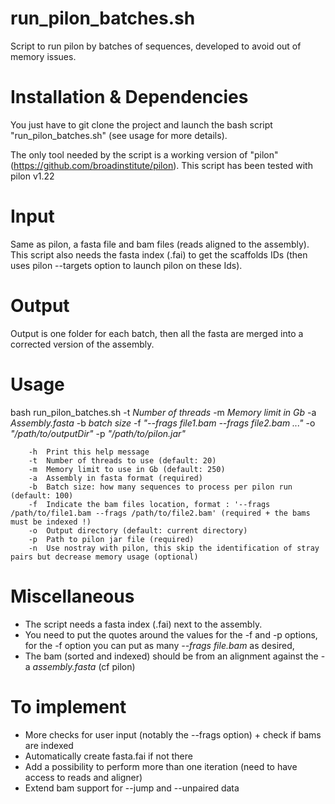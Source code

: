 # run_pilon_batches.sh
Script to run pilon by batches of sequences, developed to avoid out of memory issues.

# Installation & Dependencies
You just have to git clone the project and launch the bash script "run_pilon_batches.sh" (see usage for more details).

The only tool needed by the script is a working version of "pilon" (https://github.com/broadinstitute/pilon).
This script has been tested with pilon v1.22

# Input
Same as pilon, a fasta file and bam files (reads aligned to the assembly).
This script also needs the fasta index (.fai) to get the scaffolds IDs (then uses pilon --targets option to launch pilon on these Ids).

# Output
Output is one folder for each batch, then all the fasta are merged into a corrected version of the assembly.

# Usage

bash run_pilon_batches.sh -t <i>Number of threads</i> -m <i>Memory limit in Gb</i> -a <i>Assembly.fasta</i> -b <i>batch size</i> -f <i>"--frags file1.bam --frags file2.bam ..."</i>  -o <i>"/path/to/outputDir"</i> -p <i>"/path/to/pilon.jar"</i>

         
```
	-h	Print this help message
	-t	Number of threads to use (default: 20)
	-m	Memory limit to use in Gb (default: 250)
	-a	Assembly in fasta format (required)
	-b	Batch size: how many sequences to process per pilon run (default: 100)
	-f	Indicate the bam files location, format : '--frags /path/to/file1.bam --frags /path/to/file2.bam' (required + the bams must be indexed !)
	-o	Output directory (default: current directory)
	-p	Path to pilon jar file (required)
	-n	Use nostray with pilon, this skip the identification of stray pairs but decrease memory usage (optional)
```

# Miscellaneous
- The script needs a fasta index (.fai) next to the assembly.
- You need to put the quotes around the values for the -f and -p options, for the -f option you can put as many <i>--frags file.bam</i> as desired,
- The bam (sorted and indexed) should be from an alignment against the -a <i>assembly.fasta</i> (cf pilon)

# To implement 
- More checks for user input (notably the --frags option) + check if bams are indexed
- Automatically create fasta.fai if not there
- Add a possibility to perform more than one iteration (need to have access to reads and aligner)
- Extend bam support for --jump and --unpaired data
